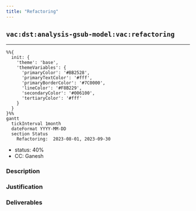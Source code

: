 ```yaml
---
title: "Refactoring"
---
```

## `vac:dst:analysis-gsub-model:vac:refactoring`
---

```mermaid
%%{ 
  init: { 
    'theme': 'base', 
    'themeVariables': { 
      'primaryColor': '#BB2528', 
      'primaryTextColor': '#fff', 
      'primaryBorderColor': '#7C0000', 
      'lineColor': '#F8B229', 
      'secondaryColor': '#006100', 
      'tertiaryColor': '#fff' 
    } 
  } 
}%%
gantt
  tickInterval 1month
  dateFormat YYYY-MM-DD 
  section Status
    Refactoring:  2023-08-01, 2023-09-30
```

- status: 40%
- CC: Ganesh

### Description


### Justification


### Deliverables



